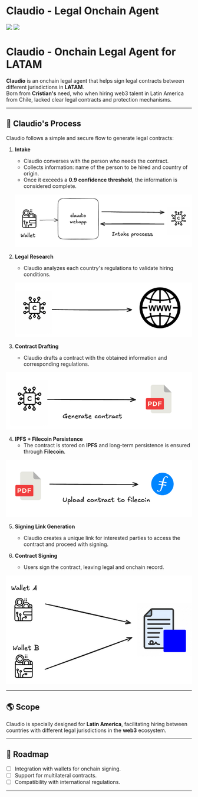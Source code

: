 # Claudio - Legal Onchain Agent

<p>
    <img src="https://img.shields.io/badge/claudio-v0.1.0-CBA135">        
    <img src="https://img.shields.io/badge/status-mvp-green">
</p>

# Claudio - Onchain Legal Agent for LATAM

**Claudio** is an onchain legal agent that helps sign legal contracts between different jurisdictions in **LATAM**.  
Born from **Cristian's** need, who when hiring web3 talent in Latin America from Chile, lacked clear legal contracts and protection mechanisms.

---

## 🚀 Claudio's Process

Claudio follows a simple and secure flow to generate legal contracts:

1. **Intake**  
   - Claudio converses with the person who needs the contract.  
   - Collects information: name of the person to be hired and country of origin.  
   - Once it exceeds a **0.9 confidence threshold**, the information is considered complete.  

   ![Intake](assets/images/intake.png)


2. **Legal Research**  
   - Claudio analyzes each country's regulations to validate hiring conditions.  

   ![Intake](assets/images/web-research.png)

3. **Contract Drafting**  
   - Claudio drafts a contract with the obtained information and corresponding regulations.  
   
![Intake](assets/images/generate-contract.png)


4. **IPFS + Filecoin Persistence**  
   - The contract is stored on **IPFS** and long-term persistence is ensured through **Filecoin**.  

![Intake](assets/images/upload-contract-filecoin.png)


5. **Signing Link Generation**  
   - Claudio creates a unique link for interested parties to access the contract and proceed with signing.     

6. **Contract Signing**  
   - Users sign the contract, leaving legal and onchain record.  

![Intake](assets/images/sign-contract.png)


---

## 🌎 Scope

Claudio is specially designed for **Latin America**, facilitating hiring between countries with different legal jurisdictions in the **web3** ecosystem.

---

## 📌 Roadmap

- [ ] Integration with wallets for onchain signing.  
- [ ] Support for multilateral contracts.  
- [ ] Compatibility with international regulations.  

---


